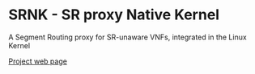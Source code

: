 # SRNK - SR proxy Native Kernel

A Segment Routing proxy for SR-unaware VNFs, integrated in the Linux Kernel 

[Project web page](https://netgroup.github.io/srnk/)

